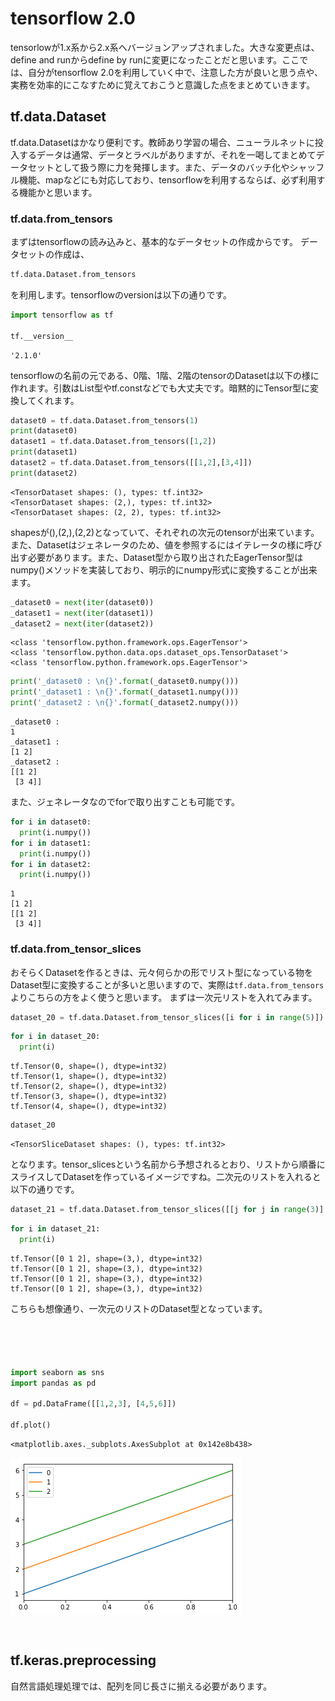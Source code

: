 
# tensorflow 2.0

tensorlowが1.x系から2.x系へバージョンアップされました。大きな変更点は、define and runからdefine by runに変更になったことだと思います。ここでは、自分がtensorflow 2.0を利用していく中で、注意した方が良いと思う点や、実務を効率的にこなすために覚えておこうと意識した点をまとめていきます。

## tf.data.Dataset
 
tf.data.Datasetはかなり便利です。教師あり学習の場合、ニューラルネットに投入するデータは通常、データとラベルがありますが、それを一喝してまとめてデータセットとして扱う際に力を発揮します。また、データのバッチ化やシャッフル機能、mapなどにも対応しており、tensorflowを利用するならば、必ず利用する機能かと思います。

### tf.data.from_tensors

まずはtensorflowの読み込みと、基本的なデータセットの作成からです。
データセットの作成は、

```python
tf.data.Dataset.from_tensors
```

を利用します。tensorflowのversionは以下の通りです。


```python
import tensorflow as tf

tf.__version__
```




    '2.1.0'



tensorflowの名前の元である、0階、1階、2階のtensorのDatasetは以下の様に作れます。引数はList型やtf.constなどでも大丈夫です。暗黙的にTensor型に変換してくれます。


```python
dataset0 = tf.data.Dataset.from_tensors(1)
print(dataset0)
dataset1 = tf.data.Dataset.from_tensors([1,2])
print(dataset1)
dataset2 = tf.data.Dataset.from_tensors([[1,2],[3,4]])
print(dataset2)
```

    <TensorDataset shapes: (), types: tf.int32>
    <TensorDataset shapes: (2,), types: tf.int32>
    <TensorDataset shapes: (2, 2), types: tf.int32>


shapesが(),(2,),(2,2)となっていて、それぞれの次元のtensorが出来ています。また、Datasetはジェネレータのため、値を参照するにはイテレータの様に呼び出す必要があります。また、Dataset型から取り出されたEagerTensor型はnumpy()メソッドを実装しており、明示的にnumpy形式に変換することが出来ます。


```python
_dataset0 = next(iter(dataset0))
_dataset1 = next(iter(dataset1))
_dataset2 = next(iter(dataset2))
```

    <class 'tensorflow.python.framework.ops.EagerTensor'>
    <class 'tensorflow.python.data.ops.dataset_ops.TensorDataset'>
    <class 'tensorflow.python.framework.ops.EagerTensor'>



```python
print('_dataset0 : \n{}'.format(_dataset0.numpy()))
print('_dataset1 : \n{}'.format(_dataset1.numpy()))
print('_dataset2 : \n{}'.format(_dataset2.numpy()))
```

    _dataset0 : 
    1
    _dataset1 : 
    [1 2]
    _dataset2 : 
    [[1 2]
     [3 4]]


また、ジェネレータなのでforで取り出すことも可能です。


```python
for i in dataset0:
  print(i.numpy())
for i in dataset1:
  print(i.numpy())
for i in dataset2:
  print(i.numpy())
```

    1
    [1 2]
    [[1 2]
     [3 4]]


### tf.data.from_tensor_slices
おそらくDatasetを作るときは、元々何らかの形でリスト型になっている物をDataset型に変換することが多いと思いますので、実際は`tf.data.from_tensors`よりこちらの方をよく使うと思います。
まずは一次元リストを入れてみます。


```python
dataset_20 = tf.data.Dataset.from_tensor_slices([i for i in range(5)])
```


```python
for i in dataset_20:
  print(i)
```

    tf.Tensor(0, shape=(), dtype=int32)
    tf.Tensor(1, shape=(), dtype=int32)
    tf.Tensor(2, shape=(), dtype=int32)
    tf.Tensor(3, shape=(), dtype=int32)
    tf.Tensor(4, shape=(), dtype=int32)



```python
dataset_20
```




    <TensorSliceDataset shapes: (), types: tf.int32>



となります。tensor_slicesという名前から予想されるとおり、リストから順番にスライスしてDatasetを作っているイメージですね。二次元のリストを入れると以下の通りです。


```python
dataset_21 = tf.data.Dataset.from_tensor_slices([[j for j in range(3)] for i in range(4)])
```


```python
for i in dataset_21:
  print(i)
```

    tf.Tensor([0 1 2], shape=(3,), dtype=int32)
    tf.Tensor([0 1 2], shape=(3,), dtype=int32)
    tf.Tensor([0 1 2], shape=(3,), dtype=int32)
    tf.Tensor([0 1 2], shape=(3,), dtype=int32)


こちらも想像通り、一次元のリストのDataset型となっています。


```python

```


```python

```


```python

```


```python

```


```python

```


```python
import seaborn as sns
import pandas as pd

df = pd.DataFrame([[1,2,3], [4,5,6]])

df.plot()

```




    <matplotlib.axes._subplots.AxesSubplot at 0x142e8b438>




![png](ds_nb_files/ds_nb_22_1.png)



```python

```


```python

```

## tf.keras.preprocessing 

自然言語処理処理では、配列を同じ長さに揃える必要があります。 


```python

```


```python

```


```python

```


```python

```


```python

```


```python

```
